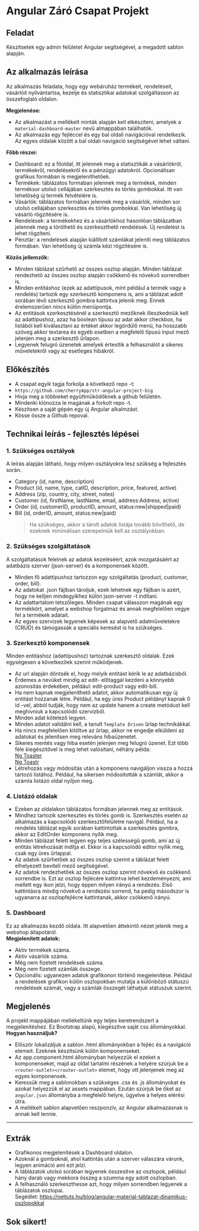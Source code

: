 # Angular Záró Csapat Projekt

## Feladat

Készítsetek egy admin felületet Angular segítségével, a megadott
sablon alapján.

## Az alkalmazás leírása

Az alkalmazás feladata, hogy egy webáruház termékeit, rendeléseit,
vásárlóit nyilvántartsa, kezelje és statisztikai adatokat szolgáltasson
az összefoglaló oldalon.

**Megjelenése:**

- Az alkalmazást a mellékelt minták alapján kell elkészíteni, amelyek a
  `material-dashboard-master` nevű almappában találhatók.
- Az alkalmazás egy fejléccel és egy bal oldali navigációval rendelkezik. Az
  egyes oldalak között a bal oldali navigáció segítségével lehet váltani.

**Főbb részei:**

- Dashboard: ez a főoldal, itt jelennek meg a statisztikák a vásárlókról,
  termékekről, rendelésekről és a pénzügyi adatokról. Opcionálisan grafikus
  formában is megjeleníthetőek.
- Termékek: táblázatos formában jelennek meg a termékek, minden terméksor
  utolsó cellájában szerkesztés és törlés gombokkal. Itt van lehetőség új termék
  felvételére is.
- Vásárlók: táblázatos formában jelennek meg a vásárlók, minden sor utolsó
  cellájában szerkesztés és törlés gombokkal. Van lehetőség új vásárló rögzítésére
  is.
- Rendelések: a termékekhez és a vásárlókhoz hasonlóan táblázatban jelennek meg
  a törölhető és szerkeszthető rendelések. Új rendelést is lehet rögzíteni.
- Pénztár: a rendelések alapján kiállított számlákat jeleníti meg táblázatos
  formában. Van lehetőség új számla kézi rögzítésére is.

**Közös jellemzők:**

- Minden táblázat szűrhető az összes oszlop alapján. Minden táblázat rendezhető
  az összes oszlop alapján csökkenő és növekvő sorrendben is.
- Minden entitáshoz (ezek az adattípusok, mint például a termék vagy a rendelés)
  tartozik egy szerkesztő komponens is, ami a táblázat adott sorában lévő
  szerkesztő gombra kattintva jelenik meg. Ennek érelemszerűen nincs külön
  menüpontja.
- Az entitások szerkesztésénél a szerkesztő mezőknek illeszkedniük kell az
  adattípushoz, azaz ha boolean típusú az adat akkor checkbox, ha listából kell
  kiválasztani az értéket akkor legördülő menü, ha hosszabb szöveg akkor textarea
  és egyéb esetben a megfelelő típusú input mező jelenjen meg a szerkesztő
  űrlapon.
- Legyenek felugró üzenetek amelyek értesítik a felhasználót a sikeres
  műveletekről vagy az esetleges hibákról.

## Előkészítés

- A csapat egyik tagja forkolja a következő repo -t:
- `https://github.com/cherryApp/str-angular-project-big`
- Hívja meg a többieket együttműködőknek a github felületén.
- Mindenki klónozza le magának a forkolt repo -t.
- Készítsen a saját gépén egy új Angular alkalmzást.
- Kösse össze a Github repoval.

## Technikai leírás - fejlesztés lépései

### 1. Szükséges osztályok

A leírás alapján látható, hogy milyen osztályokra lesz szükség a fejlesztés
során.

- Category (id, name, description)
- Product (id, name, type, catID, description, price, featured, active)
- Address (zip, country, city, street, notes)
- Customer (id, firstName, lastName, email, address:Address, active)
- Order (id, customerID, productID, amount, status:new|shipped|paid)
- Bill (id, orderID, amount, status:new|paid)
  > Ha szükséges, akkor a tárolt adatok listája tovább bővíthető, de ezeknek
  > minimálisan szerepelniük kell az osztályokban.

### 2. Szükséges szolgáltatások

A szolgáltatások felelnek az adatok kezeléséért, azok mozgatásáért az adatbázis
szerver (json-server) és a komponensek között.

- Minden fő adattípushoz tartozzon egy szolgáltatás
  (product, customer, order, bill).
- Az adatokat .json fájlban tároljuk, ezek lehetnek egy fájlban is azért, hogy
  ne kelljen mindegyikhez külön json-server -t indítani.
- Az adattartalom tetszőleges. Minden csapat válasszon magának egy termékkört,
  amelyet a webshop forgalmaz és annak megfelelően vegye fel a termékek adatait.
- Az egyes szervizek legyenek képesek az alapvető adatműveletekre (CRUD) és
  támogassák a speciális keresést is ha szükséges.

### 3. Szerkesztő komponensek

Minden entitáshoz (adattípushoz) tartoznak szerkesztő oldalak. Ezek egységesen
a következőek szerint működjenek.

- Az url alapján döntsék el, hogy melyik entitást kérik le az adatbázisból.
- Érdemes a nevüket mindig az edit- előtaggal kezdeni a könnyebb azonosítás
  érdekében, például: edit-product vagy edit-bill.
- Ha nem kapnak megjeleníthető adatot, akkor automatikusan egy új entitást
  hozzanak létre. Például, ha egy üres Product példányt kapnak 0 id -vel, abból
  tudják, hogy nem az update hanem a create metódust kell meghívniuk a kapcsolódó
  szervízből.
- Minden adat kötelező legyen.
- Minden adatot validálni kell, a tanult `Template Driven` űrlap technikákkal.
- Ha nincs megfelelően kitöltve az űrlap, akkor ne engedje elküldeni az adatokat
  és jelenítsen meg releváns hibaüzenetet.
- Sikeres mentés vagy hiba esetén jelenjen meg felugró üzenet. Ezt több féle
  kiegészítővel is meg lehet valósítani, néhány példa:  
  [Ng Toaster](https://www.npmjs.com/package/ngx-toaster)  
  [Ng Toastr](https://www.npmjs.com/package/ngx-toastr)
- Létrehozás vagy módosítás után a komponens navigáljon vissza a hozzá tartozó
  listához. Például, ha sikersen módosították a számlát, akkor a számla listázó
  oldal nyíljon meg.

### 4. Listázó oldalak

- Ezeken az oldalakon táblázatos formában jelennek meg az entitások.
- Mindhez tartozik szerkesztés és törlés gomb is. Szerkesztés esetén az
  alkalmazás a kapcsolódó szerkesztőfelületre navigál. Például, ha a rendelés
  táblázat egyik sorában kattintottak a szerkesztés gombra, akkor az EditOrder komponens nyílik meg.
- Minden táblázat felett legyen egy teljes szélességű gomb, ami az új entitás
  létrehozását indítja el. Ekkor is a kapcsolódó editor nyílik meg, csak egy üres
  űrlappal.
- Az adatok szűrhetőek az összes oszlop szerint a táblázat felett elhelyezett
  beviteli mező segítségével.
- Az adatok rendezhetőek az összes oszlop szerint növekvő és csökkenő sorrendbe
  is. Ezt az oszlop fejlécére kattintva lehet kezdeményezni, ami mellett egy ikon
  jelzi, hogy éppen milyen irányú a rendezés. Első kattintásra mindig növekvő
  a rendezési sorrend, ha pedig másodszor is ugyanarra az oszlopfejlécre
  kattintanak, akkor csökkenő irányú.

### 5. Dashboard

Ez az alkalmazás kezdő oldala. Itt alapvetően áttekintő nézet jelenik meg a
webshop állapotáról.  
**Megjelenített adatok:**

- Aktív termékek száma.
- Aktív vásárlók száma.
- Még nem fizetett rendelések száma.
- Még nem fizetett számlák összege.
- Opcionális: ugyanezen adatok grafikonon történő megjelenítése. Például a
  rendelések grafikon külön oszlopokban mutatja a különböző státuszú rendelések
  számát, vagy a számlák összegét láthatjuk státuszuk szerint.

## Megjelenés

A projekt mappájában mellékeltünk egy teljes keretrendszert a megjelenítéshez.
Ez Bootstrap alapú, kiegészítve saját css állományokkal.  
**Hogyan használjuk?**

- Először lokalizáljuk a sablon .html állományokban a fejléc és a navigáció
  elemeit. Ezeknek készítsünk külön komponenseket.
- Az app.component.html állományban helyezzük el ezeket a komponenseket, majd
  az oldal tartalmi részének a helyére szúrjuk be a
  `<router-outlet></router-outlet>` elemet, hogy ott jelenjenek meg az egyes
  komponensek.
- Keressük meg a sablonokban a szükséges .css és .js állományokat és azokat
  helyezzük el az assets mappában. Ezután szúrjuk be őket az `angular.json`
  állományba a megfelelő helyre, ügyelve a helyes elérési útra.
- A mellékelt sablon alapvetően reszponzív, az Angular alkalmazásnak is annak
  kell lennie.

---

## Extrák

- Grafikonos megjelenítések a Dashboard oldalon.
- Azoknál a gomboknál, ahol kattintás után a szerver válaszára várunk, legyen
  animáció ami ezt jelzi.
- A táblázatok utolsó sorában legyenek összesítve az oszlopok, például hány
  darab vagy mekkora összeg a szumma egy adott oszlopban.
- A felhasználó szerkeszthesse azt, hogy milyen sorrendben legyenek a táblázatok
  oszlopai.  
  Segédlet: https://nettuts.hu/blog/angular-material-tablazat-dinamikus-oszlopokkal

## Sok sikert!
